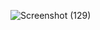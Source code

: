 ![Screenshot (129)](https://user-images.githubusercontent.com/72447632/120339117-a6332a80-c316-11eb-8790-22f61b6f8485.png)
